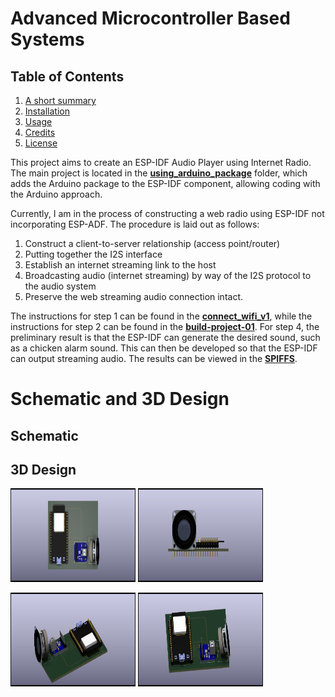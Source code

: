 # Advanced Microcontroller Based Systems

## Table of Contents
1. [A short summary](#advanced-microcontroller-based-systems)
2. [Installation](#Installation)
3. [Usage](#Usage)
4. [Credits](#Credits)
5. [License](#License)


This project aims to create an ESP-IDF Audio Player using Internet Radio. The main project is located in the [**using_arduino_package**](tree/main/using_arduino_package) folder, which adds the Arduino package to the ESP-IDF component, allowing coding with the Arduino approach.

Currently, I am in the process of constructing a web radio using ESP-IDF not incorporating ESP-ADF. The procedure is laid out as follows:

1. Construct a client-to-server relationship (access point/router)
2. Putting together the I2S interface
3. Establish an internet streaming link to the host
4. Broadcasting audio (internet streaming) by way of the I2S protocol to the audio system
5. Preserve the web streaming audio connection intact.

The instructions for step 1 can be found in the [**connect_wifi_v1**](https://github.com/azkahariz/SBML/tree/main/connect_wifi_v1), while the instructions for step 2 can be found in the [**build-project-01**](https://github.com/azkahariz/SBML/tree/main/build-project-01). For step 4, the preliminary result is that the ESP-IDF can generate the desired sound, such as a chicken alarm sound. This can then be developed so that the ESP-IDF can output streaming audio. The results can be viewed in the [**SPIFFS**](https://github.com/azkahariz/SBML/tree/main/SPIFFS).

# Schematic and 3D Design

## Schematic

## 3D Design
<img src="https://raw.githubusercontent.com/azkahariz/SBML/main/images/gambar1.png" width="200" height="150" alt="Gambar 1"> <img src="https://raw.githubusercontent.com/azkahariz/SBML/main/images/gambar2.png" width="200" height="150" alt="Gambar 2">

<img src="https://raw.githubusercontent.com/azkahariz/SBML/main/images/gambar3.png" width="200" height="150" alt="Gambar 3"> <img src="https://raw.githubusercontent.com/azkahariz/SBML/main/images/gambar4.png" width="200" height="150" alt="Gambar 4">
